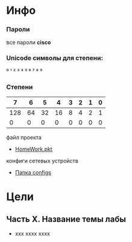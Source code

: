 # Инфо
### Пароли
все пароли **cisco** </br>
### Unicode символы для степени:
⁰ ¹ ² ³ ⁴ ⁵ ⁶ ⁷ ⁸ ⁹
### Степени
| 7   | 6  | 5  | 4  | 3 | 2 | 1 | 0 |
|-----|----|----|----|---|---|---|---|
| 128 | 64 | 32 | 16 | 8 | 4 | 2 | 1 |
| 0   | 0  | 0  | 0  | 0 | 0 | 0 | 0 |

файл проекта 
- [HomeWork.pkt](cisco-packet-tracer/HomeWork.pkt) 

конфиги сетевых устройств 
- [Папка configs](cisco-packet-tracer/configs)


# Цели
## Часть X. Название темы лабы
- xxx xxxx xxxx